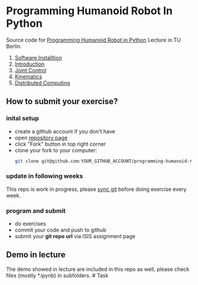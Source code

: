 Programming Humanoid Robot In Python
====================================

Source code for [Programming Humanoid Robot in Python](http://www.dainamite.de/#program_soccer_robots) Lecture in TU Berlin.

1. [Software Installtion](./software_installation)
2. [Introduction](./introduction)
3. [Joint Control](./joint_control)
4. [Kinematics](./kinematics)
5. [Distributed Computing](./distributed_computing)

## How to submit your exercise?
### inital setup
* create a github account if you don't have
* open [repository page](https://github.com/DAInamite/programming-humanoid-robot-in-python)
* click "Fork" button in top right corner
* clone your fork to your computer:
  ```sh
  git clone git@github.com:YOUR_GITHUB_ACCOUNT/programming-humanoid-robot-in-python.git
  ```

### update in following weeks
This repo is work in progress, please [sync git](https://help.github.com/articles/syncing-a-fork/) before doing exercise every week.

### program and submit

* do exercises
* commit your code and push to github
* submit your **git repo url** via ISIS assignment page

## Demo in lecture
The demo showed in lecture are included in this repo as well, please check files (mostly *.ipynb) in subfolders.
#   T a s k  
 